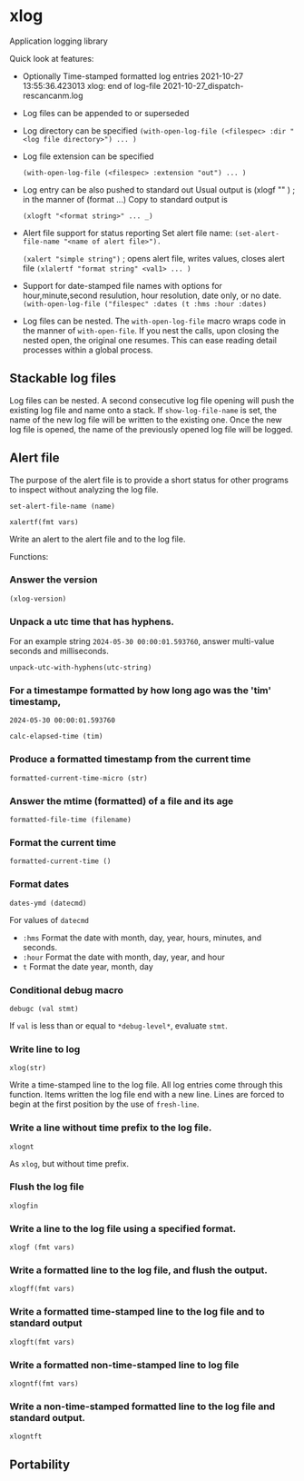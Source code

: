 # xlog

Application logging library

Quick look at features:

* Optionally Time-stamped formatted log entries
   2021-10-27 13:55:36.423013 xlog: end of log-file 2021-10-27_dispatch-rescancanm.log
* Log files can be appended to or superseded
   
* Log directory can be specified `(with-open-log-file (<filespec> :dir "<log file directory>") ... )`
* Log file extension can be specified

  `(with-open-log-file (<filespec> :extension "out") ... )`

* Log entry can be also pushed to standard out
   Usual output is (xlogf "<format string>" <val1> <val2>) ; in the manner of (format ...)
   Copy to standard output is 
   
   `(xlogft "<format string>" ... _)`
* Alert file support for status reporting
   Set alert file name: `(set-alert-file-name "<name of alert file>").`
   
   `(xalert "simple string")` ; opens alert file, writes values, closes alert file
   `(xlalertf "format string" <val1> ... )`
* Support for date-stamped file names with options for hour,minute,second resulution, hour resolution, date only, or no date.
   `(with-open-log-file ("filespec" :dates (t :hms :hour :dates)`
* Log files can be nested. 
   The `with-open-log-file` macro wraps code in the manner of `with-open-file`. If you nest the calls, upon closing the nested
   open, the original one resumes. This can ease reading detail processes within a global process.

## Stackable log files

Log files can be nested.  A second consecutive log file opening will push the existing log file and name onto a stack. 
If `show-log-file-name` is set, the name of the new log file will be written to the existing one. Once the new log
file is opened, the name of the previously opened log file will be logged.

## Alert file

The purpose of the alert file is to provide a short status for other programs to inspect without analyzing the log file.

```common-lisp
set-alert-file-name (name)
```

```common-lisp
xalertf(fmt vars)
```
Write an alert to the alert file and to the log file.

Functions:

### Answer the version  

```common-lisp
(xlog-version)
```

### Unpack a utc time that has hyphens.

For an example string `2024-05-30 00:00:01.593760`, answer multi-value seconds and milliseconds.

```common-lisp
unpack-utc-with-hyphens(utc-string)
```


### For a timestampe formatted by how long ago was the 'tim' timestamp,

`2024-05-30 00:00:01.593760`

```common-lisp
calc-elapsed-time (tim)
```
### Produce a formatted timestamp from the current time 

```common-lisp
formatted-current-time-micro (str)
```

### Answer the mtime (formatted) of a file and its age

```common-lisp
formatted-file-time (filename)
```

### Format the current time

```common-lisp
formatted-current-time ()
```

### Format dates

```common-lisp
dates-ymd (datecmd)
```

For values of `datecmd` 

* `:hms` Format the date with month, day, year, hours, minutes, and seconds.
* `:hour` Format the date with month, day, year, and hour
* `t` Format the date year, month, day

### Conditional debug macro

```common-lisp
debugc (val stmt)
```

If `val` is less than or equal to `*debug-level*`, evaluate `stmt`.


### Write line to log 

```common-lisp
xlog(str)
```

Write a time-stamped line to the log file. All log entries come through this function. Items written the log file
end with a new line. Lines are forced to begin at the first position by the use of `fresh-line`.

### Write a line without time prefix to the log file.

```common-lisp
xlognt
```

As `xlog`, but without time prefix.

### Flush the log file

```common-lisp
xlogfin
```

### Write a line to the log file using a specified format.

```common-lisp
xlogf (fmt vars)
```

### Write a formatted line to the log file, and flush the output.

```common-lisp
xlogff(fmt vars)
```

### Write a formatted time-stamped line to the log file and to standard output

```common-lisp
xlogft(fmt vars)
```

### Write a formatted non-time-stamped line to log file


```common-lisp
xlogntf(fmt vars)
```

### Write a non-time-stamped formatted line to the log file and standard output.

```common-lisp
xlogntft
```

## Portability
